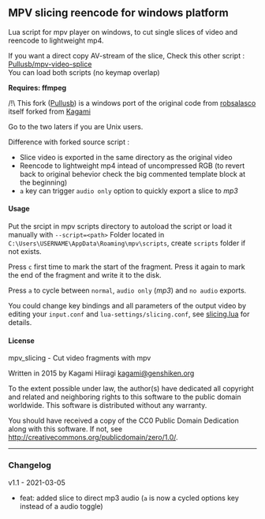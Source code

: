 ## MPV slicing reencode for windows platform

Lua script for mpv player on windows, to cut single slices of video and reencode to lightweight mp4.

If you want a direct copy AV-stream of the slice, Check this other script : [Pullusb/mpv-video-splice](https://github.com/Pullusb/mpv-video-splice)  
You can load both scripts (no keymap overlap)

**Requires: ffmpeg**

/!\ This fork ([Pullusb](https://github.com/Pullusb)) is a windows port of the original code from [robsalasco](https://github.com/robsalasco/mpv_slicing) itself forked from [Kagami](https://github.com/Kagami/mpv_slicing)

Go to the two laters if you are Unix users.

Difference with forked source script :

- Slice video is exported in the same directory as the original video
- Reencode to lightweight mp4 intead of uncompressed RGB (to revert back to original behevior check the big commented template block at the beginning)
- `a` key can trigger `audio only` option to quickly export a slice to _mp3_
<!-- original was set in uncompressed RGB format which might be useful for video editing. -->

#### Usage

Put the srcipt in mpv scripts directory to autoload the script or load it manually with `--script=<path>`
Folder located in `C:\Users\USERNAME\AppData\Roaming\mpv\scripts`, create `scripts` folder if not exists.

Press `c` first time to mark the start of the fragment. Press it again to mark the end of the fragment and write it to the disk.

Press `a` to cycle between `normal`, `audio only` (_mp3_) and `no audio` exports.

You could change key bindings and all parameters of the output video by editing your `input.conf` and `lua-settings/slicing.conf`, see [slicing.lua](https://github.com/Kagami/mpv_slicing/blob/master/slicing.lua) for details.

#### License

mpv_slicing - Cut video fragments with mpv

Written in 2015 by Kagami Hiiragi <kagami@genshiken.org>

To the extent possible under law, the author(s) have dedicated all copyright and related and neighboring rights to this software to the public domain worldwide. This software is distributed without any warranty.

You should have received a copy of the CC0 Public Domain Dedication along with this software. If not, see <http://creativecommons.org/publicdomain/zero/1.0/>.


---

### Changelog

v1.1 - 2021-03-05

- feat: added slice to direct mp3 audio (`a` is now a cycled options key instead of a audio toggle)